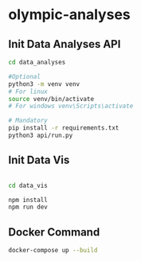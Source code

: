 # olympic-analyses

## Init Data Analyses API

```sh
cd data_analyses

#Optional
python3 -m venv venv
# For linux
source venv/bin/activate
# For windows venv\Scripts\activate

# Mandatory
pip install -r requirements.txt
python3 api/run.py
```

## Init Data Vis

```sh

cd data_vis

npm install
npm run dev
```

## Docker Command

```sh
docker-compose up --build
```

